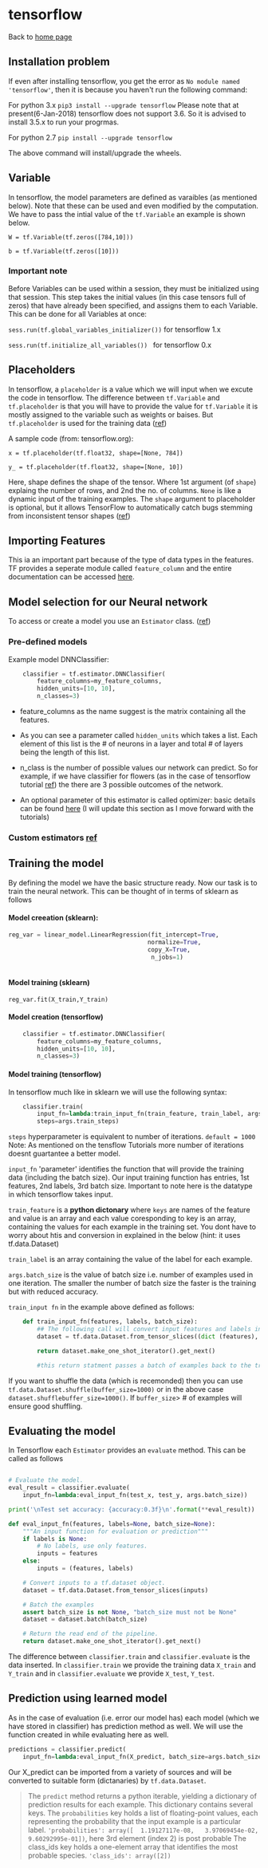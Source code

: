 # tensorflow

Back to [home page]()

## Installation problem
If even after installing tensorflow, you get the error as `No module named 'tensorflow'`,
then it is because you haven't run the following command:

For python 3.x `pip3 install --upgrade tensorflow`
Please note that at present(6-Jan-2018) tensorflow does not support 3.6. So it is advised to install 3.5.x to run your progrmas.

For python 2.7 `pip install --upgrade tensorflow`

The above command will install/upgrade the wheels.

## Variable

In tensorflow, the model parameters are defined as varaibles (as mentioned below). Note
that these can be used and even modified by the computation. We have to pass the intial 
value of the `tf.Variable` an example is shown below.

`W = tf.Variable(tf.zeros([784,10]))`

`b = tf.Variable(tf.zeros([10]))`

### Important note
Before Variables can be used within a session, they must be initialized using that session.
This step takes the initial values (in this case tensors full of zeros) that have already 
been specified, and assigns them to each Variable. This can be done for all Variables at once:

`sess.run(tf.global_variables_initializer())` for tensorflow 1.x

`sess.run(tf.initialize_all_variables()) ` for tensorflow 0.x

## Placeholders

In tensorflow, a `placeholder` is a value which we will input when we excute the code
in tensorflow. The difference between `tf.Variable` and `tf.placeholder` is that you
will have to provide the value for `tf.Variable` it is mostly assigned to the variable
such as weights or baises. But `tf.placeholder` is used for the training data ([ref](https://stackoverflow.com/a/36703529/7630458))

A sample code (from: tensorflow.org): 

`x = tf.placeholder(tf.float32, shape=[None, 784])` 

`y_ = tf.placeholder(tf.float32, shape=[None, 10])`

Here, shape defines the shape of the tensor. Where 1st argument (of `shape`) explaing
the number of rows, and 2nd the no. of columns. `None` is like a dynamic input of the 
training examples. The `shape` argument to placeholder is optional, but it allows 
TensorFlow to automatically catch bugs stemming from inconsistent tensor shapes ([ref](https://www.tensorflow.org/get_started/mnist/pros#build_a_softmax_regression_model))

## Importing Features

This ia an important part because of the type of data types in the features. TF provides a seperate module called `feature_column` and the entire documentation can be accessed [here](https://www.tensorflow.org/get_started/feature_columns).

## Model selection for our Neural network

To access or create a model you use an `Estimator` class. ([ref](https://developers.google.com/machine-learning/glossary/#Estimators)) 

### Pre-defined models 

Example model DNNClassifier: 
```py
    classifier = tf.estimator.DNNClassifier(
        feature_columns=my_feature_columns,
        hidden_units=[10, 10],
        n_classes=3)
```

- feature_columns as the name suggest is the matrix containing all the features. 

- As you can see a parameter called `hidden_units` which takes a list. Each element of this list is the # of neurons in a layer and total # of layers being the length of this list.

- n_class is the number of possible values our network can predict. So for example, if we have classifier for flowers (as in the case of tensorflow tutorial [ref](https://www.tensorflow.org/get_started/get_started_for_beginners))
the there are 3 possible outcomes of the network.

- An optional parameter of this estimator is called optimizer: basic details can be found [here](https://developers.google.com/machine-learning/glossary/#optimizer)
(I will update this section as I move forward with the tutorials)


### Custom estimators [ref](https://www.tensorflow.org/get_started/custom_estimators)

## Training the model

By defining the model we have the basic structure ready. Now our task is to train the neural network. This can be thought of in terms of sklearn as follows

#### Model creeation (sklearn):

 ```python
 reg_var = linear_model.LinearRegression(fit_intercept=True,          
                                        normalize=True,
                                        copy_X=True,
                                         n_jobs=1)
                                        
 ```
#### Model training (sklearn)
`reg_var.fit(X_train,Y_train)`

#### Model creation (tensorflow)

```py
    classifier = tf.estimator.DNNClassifier(
        feature_columns=my_feature_columns,
        hidden_units=[10, 10],
        n_classes=3)
```

#### Model training (tensorflow)

In tensorflow much like in sklearn we will use the following syntax:

```python
    classifier.train(
        input_fn=lambda:train_input_fn(train_feature, train_label, args.batch_size),
        steps=args.train_steps)
```
`steps` hyperparameter is equivalent to number of iterations. `default = 1000`
Note: As mentioned on the tensflow Tutorials more number of iterations doesnt guartantee a better model. 

`input_fn` 'parameter' identifies the function that will provide the training data (including the batch size). Our input training function has entries, 1st features, 2nd labels, 3rd batch size. Important to note here is the datatype in which tensorflow takes input.

`train_feature` is a <b>python dictonary</b> where `keys` are names of the feature and value is an array and each value coresponding to key is an array, containing the values for each example in the training set. You dont have to worry about htis and conversion in explained in the below (hint: it uses tf.data.Dataset)

`train_label` is an array containing the value of the label for each example.

`args.batch_size` is the value of batch size i.e. number of examples used in one iteration. The smaller the number of batch size the faster is the training but with reduced accuracy.

`train_input fn` in the example above defined as follows:

```Python
    def train_input_fn(features, labels, batch_size):
        ## The following call will convert input features and labels into `tf.data.Dataset` 
        dataset = tf.data.Dataset.from_tensor_slices((dict (features), labels))

        return dataset.make_one_shot_iterator().get_next()

        #this return statment passes a batch of examples back to the train method.
```

If you want to shuffle the data (which is recemonded) then you can use `tf.data.Dataset.shuffle(buffer_size=1000)` or in the above case `dataset.shufflebuffer_size=1000()`. If `buffer_size`> # of examples will ensure good shuffling.

## Evaluating the model

In Tensorflow each `Estimator` provides an `evaluate` method. This can be called as follows

```Python

# Evaluate the model.
eval_result = classifier.evaluate(
    input_fn=lambda:eval_input_fn(test_x, test_y, args.batch_size))

print('\nTest set accuracy: {accuracy:0.3f}\n'.format(**eval_result))

def eval_input_fn(features, labels=None, batch_size=None):
    """An input function for evaluation or prediction"""
    if labels is None:
        # No labels, use only features.
        inputs = features
    else:
        inputs = (features, labels)

    # Convert inputs to a tf.dataset object.
    dataset = tf.data.Dataset.from_tensor_slices(inputs)

    # Batch the examples
    assert batch_size is not None, "batch_size must not be None"
    dataset = dataset.batch(batch_size)

    # Return the read end of the pipeline.
    return dataset.make_one_shot_iterator().get_next()
```

The difference between `classifier.train` and `classifier.evaluate` is the data inserted. In `classifier.train` we provide the training data `X_train` and `Y_train` and in `classifier.evaluate` we provide `X_test`, `Y_test`.


## Prediction using learned model

As in the case of evaluation (i.e. error our model has) each model (which we have stored in classifier) has prediction method as well. We will use the function created in while evaluating here as well.

```py
predictions = classifier.predict(
    input_fn=lambda:eval_input_fn(X_predict, batch_size=args.batch_size))
```

Our X_predict can be imported from a variety of sources and will be converted to suitable form (dictanaries) by `tf.data.Dataset`.

>The `predict` method returns a python iterable, yielding a dictionary of prediction results for each example. This dictionary contains several keys. The `probabilities` key holds a list of floating-point values, each representing the probability that the input example is a particular label. 
`'probabilities': array([  1.19127117e-08,   3.97069454e-02,   9.60292995e-01])`, here 3rd element (index 2) is post probable
>The class_ids key holds a one-element array that identifies the most probable species. `'class_ids': array([2])`

